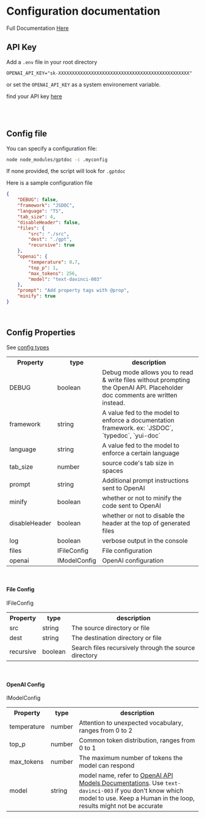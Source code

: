 
# Configuration documentation

Full Documentation [Here](./docs/typedoc/modules/index.html)

## API Key

Add a `.env` file in your root directory

```env
OPENAI_API_KEY="sk-XXXXXXXXXXXXXXXXXXXXXXXXXXXXXXXXXXXXXXXXXXXXXXXX"
```

or set the `OPENAI_API_KEY` as a system environement variable.

find your API key [here](https://platform.openai.com/account/api-keys)

<br/><br/>

## Config file 

You can specify a configuration file:

```sh
node node_modules/gptdoc -c .myconfig
```

If none provided, the script will look for `.gptdoc`

Here is a sample configuration file

```json
{
    "DEBUG": false,
    "framework": "JSDOC",
    "language": "TS",
    "tab_size": 4,
    "disableHeader": false,
    "files": {
        "src": "./src",
        "dest": "./gpt",
        "recursive": true
    },
    "openai": {
        "temperature": 0.7,
        "top_p": 1,
        "max_tokens": 256,
        "model": "text-davinci-003"
    },
    "prompt": "Add property tags with @prop",
    "minify": true
}
```

<br/>

## Config Properties

<table>

<tr>
<th align="center"> Property </th> 
<th align="center"> type </th>
<th align="center"> description </th>
</tr>

See [config types](./src/config.ts)

<tr><td>DEBUG</td><td>boolean</td><td>Debug mode allows you to read & write files without prompting the OpenAI API. Placeholder doc comments are written instead.</td></tr>
<tr><td>framework</td><td>string</td><td>A value fed to the model to enforce a documentation framework. ex: `JSDOC`, `typedoc`, `yui-doc`</td></tr>
<tr><td>language</td><td>string</td><td>A value fed to the model to enforce a certain language</td></tr>
<tr><td>tab_size</td><td>number</td><td>source code's tab size in spaces</td></tr>
<tr><td>prompt</td><td>string</td><td>Additional prompt instructions sent to OpenAI</td></tr>
<tr><td>minify</td><td>boolean</td><td>whether or not to minify the code sent to OpenAI</td></tr>
<tr><td>disableHeader</td><td>boolean</td><td>whether or not to disable the header at the top of generated files</td></tr>
<tr><td>log</td><td>boolean</td><td>verbose output in the console</td></tr>

<tr><td>files</td><td>IFileConfig</td><td>File configuration</td></tr>
<tr><td>openai</td><td>IModelConfig</td><td>OpenAI configuration</td></tr>


</table>
<br/>

#### File Config

IFileConfig

<table>

<tr>
<th align="center"> Property </th> 
<th align="center"> type </th>
<th align="center"> description </th>
</tr>

<tr>
    <td>src</td>
    <td>string</td>    
    <td>The source directory or file</td>
</tr>
<tr>
    <td>dest</td>
    <td>string</td>
    <td>The destination directory or file</td>
</tr>
<tr>
    <td>recursive</td>
    <td>boolean</td>
    <td>Search files recursively through the source directory</td>
</tr>

</table>

<br/>


#### OpenAI Config

IModelConfig

<table>

<tr>
<th align="center"> Property </th> 
<th align="center"> type </th>
<th align="center"> description </th>
</tr>

<tr>
    <td>temperature</td>
    <td>number</td>
    <td>Attention to unexpected vocabulary, ranges from 0 to 2</td>
</tr>
<tr>
    <td>top_p</td>
    <td>number</td>    
    <td>Common token distribution, ranges from 0 to 1</td>
</tr>
<tr>
    <td>max_tokens</td>
    <td>number</td>
    <td>The maximum number of tokens the model can respond</td>
</tr>
<tr>
    <td>model</td>
    <td>string</td>
    <td>
        model name, refer to <a href="https://platform.openai.com/docs/models">OpenAI API Models Documentations</a>.
        Use <code>text-davinci-003</code> if you don't know which model to use.  Keep a Human in the loop, results might not be accurate
    </td>
</tr>

</table>

<br/>




